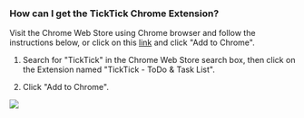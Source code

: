 ### How can I get the TickTick Chrome Extension?

Visit the Chrome Web Store using Chrome browser and follow the instructions below, or click on this [link](#) and click "Add to Chrome".

1. Search for "TickTick" in the Chrome Web Store search box, then click on the Extension named "TickTick - ToDo & Task List".

2. Click "Add to Chrome".

![](../../../images/chrome-extension/installation--account/5.1.1.png)

